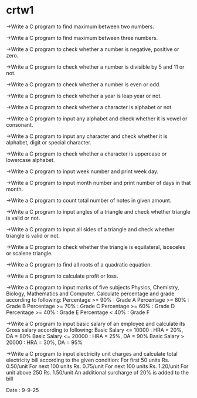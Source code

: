 # crtw1

->Write a C program to find maximum between two numbers.

->Write a C program to find maximum between three numbers.

->Write a C program to check whether a number is negative, positive or zero.

->Write a C program to check whether a number is divisible by 5 and 11 or not.

->Write a C program to check whether a number is even or odd.

->Write a C program to check whether a year is leap year or not.

->Write a C program to check whether a character is alphabet or not.

->Write a C program to input any alphabet and check whether it is vowel or consonant.

->Write a C program to input any character and check whether it is alphabet, digit or special character.

->Write a C program to check whether a character is uppercase or lowercase alphabet.

->Write a C program to input week number and print week day.

->Write a C program to input month number and print number of days in that month.

->Write a C program to count total number of notes in given amount.

->Write a C program to input angles of a triangle and check whether triangle is valid or not.

->Write a C program to input all sides of a triangle and check whether triangle is valid or not.

->Write a C program to check whether the triangle is equilateral, isosceles or scalene triangle.

->Write a C program to find all roots of a quadratic equation.

->Write a C program to calculate profit or loss.

->Write a C program to input marks of five subjects Physics, Chemistry, Biology, Mathematics and Computer. Calculate percentage and grade according to following:
Percentage >= 90% : Grade A
Percentage >= 80% : Grade B
Percentage >= 70% : Grade C
Percentage >= 60% : Grade D
Percentage >= 40% : Grade E
Percentage < 40% : Grade F

->Write a C program to input basic salary of an employee and calculate its Gross salary according to following:
Basic Salary <= 10000 : HRA = 20%, DA = 80%
Basic Salary <= 20000 : HRA = 25%, DA = 90%
Basic Salary > 20000 : HRA = 30%, DA = 95%

->Write a C program to input electricity unit charges and calculate total electricity bill according to the given condition:
For first 50 units Rs. 0.50/unit
For next 100 units Rs. 0.75/unit
For next 100 units Rs. 1.20/unit
For unit above 250 Rs. 1.50/unit
An additional surcharge of 20% is added to the bill


Date : 9-9-25

